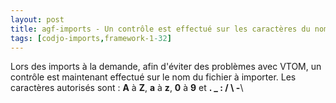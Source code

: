 ```yaml
---
layout: post
title: agf-imports - Un contrôle est effectué sur les caractères du nom du fichier à importer
tags: [codjo-imports,framework-1-32]
---
```

Lors des imports à la demande, afin d'éviter des problèmes avec VTOM, un contrôle est maintenant effectué sur le nom du fichier à importer.
Les caractères autorisés sont : **A** à **Z**, **a** à **z**, **0** à **9** et **. _ : / \ -**\\